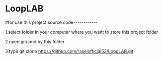 # LoopLAB

#for use this project source code------------

1.select folder in your computer where you want to store this project folder

2.open git/cmd by this folder 

3.type  git clone https://github.com/raselofficial52/LoopLAB.git
